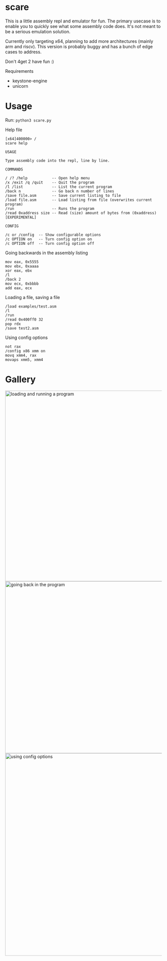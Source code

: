# scare

This is a little assembly repl and emulator for fun. The primary usecase is to enable you to quickly see what some assembly code does. It's not meant to be a serious emulation solution.

Currently only targeting x64, planning to add more architectures (mainly arm and riscv). This version is probably buggy and has a bunch of edge cases to address.

Don't 4get 2 have fun :)

Requirements
- keystone-engine
- unicorn

# Usage

Run: `python3 scare.py`

Help file
```
[x64]400000> /
scare help

USAGE

Type assembly code into the repl, line by line.

COMMANDS

/ /? /help           -- Open help menu
/x /exit /q /quit    -- Quit the program
/l /list             -- List the current program
/back n              -- Go back n number of lines
/save file.asm       -- Save current listing to file
/load file.asm       -- Load listing from file (overwrites current program)
/run                 -- Runs the program
/read 0xaddress size -- Read (size) amount of bytes from (0xaddress) [EXPERIMENTAL]

CONFIG

/c or /config  -- Show configurable options
/c OPTION on   -- Turn config option on
/c OPTION off  -- Turn config option off
```

Going backwards in the assembly listing
```
mov eax, 0x5555
mov ebx, 0xaaaa
xor eax, ebx
/l
/back 2
mov ecx, 0xbbbb
add eax, ecx
```

Loading a file, saving a file
```
/load examples/test.asm
/l
/run
/read 0x400ff0 32
pop rdx
/save test2.asm
```

Using config options

```
not rax
/config x86 xmm on
movq xmm4, rax
movaps xmm5, xmm4
```

# Gallery

<img width="612" alt="loading and running a program" src="https://user-images.githubusercontent.com/26436276/223932643-a035c4c3-8e68-4df8-be47-4b020130e120.png">

<img width="552" alt="going back in the program" src="https://user-images.githubusercontent.com/26436276/223932690-088c8f3f-4ea0-49e7-88bf-ddb0c1d1e076.png">

<img width="650" alt="using config options" src="https://user-images.githubusercontent.com/26436276/223932702-83e8e84e-8a96-4da9-8b56-32aa76bae1c5.png">



